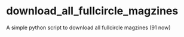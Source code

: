 download_all_fullcircle_magzines
================================

A simple python script to download all fullcircle magzines (91 now)



